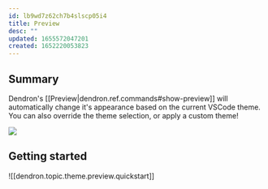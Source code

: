 ```yaml
---
id: lb9wd7z62ch7b4slscp05i4
title: Preview
desc: ""
updated: 1655572047201
created: 1652220053823
---
```


## Summary

Dendron's [[Preview|dendron.ref.commands#show-preview]] will automatically
change it's appearance based on the current VSCode theme. You can also override
the theme selection, or apply a custom theme!

<a href="https://www.loom.com/share/053db1930a814d6b93a7818c15b18967">
<img style="" src="https://cdn.loom.com/sessions/thumbnails/053db1930a814d6b93a7818c15b18967-with-play.gif"> 
</a>

## Getting started

![[dendron.topic.theme.preview.quickstart]]
